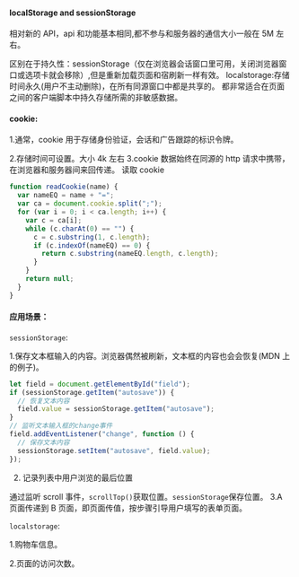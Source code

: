 #### localStorage and sessionStorage

相对新的 API，api 和功能基本相同,都不参与和服务器的通信大小一般在 5M 左右。

区别在于持久性：sessionStorage（仅在浏览器会话窗口里可用，关闭浏览器窗口或选项卡就会移除）,但是重新加载页面和宿刷新一样有效。
localstorage:存储时间永久(用户不主动删除)，在所有同源窗口中都是共享的。
都非常适合在页面之间的客户端脚本中持久存储所需的非敏感数据。

#### cookie:

1.通常，cookie 用于存储身份验证，会话和广告跟踪的标识令牌。

2.存储时间可设置。大小 4k 左右
3.cookie 数据始终在同源的 http 请求中携带，在浏览器和服务器间来回传递。
读取 cookie

```js
function readCookie(name) {
  var nameEQ = name + "=";
  var ca = document.cookie.split(";");
  for (var i = 0; i < ca.length; i++) {
    var c = ca[i];
    while (c.charAt(0) == "") {
      c = c.substring(1, c.length);
      if (c.indexOf(nameEQ) == 0) {
        return c.substring(nameEQ.length, c.length);
      }
    }
    return null;
  }
}
```

#### 应用场景：

`sessionStorage`:

1.保存文本框输入的内容。浏览器偶然被刷新，文本框的内容也会会恢复(MDN 上的例子)。

```js
let field = document.getElementById("field");
if (sessionStorage.getItem("autosave")) {
  // 恢复文本内容
  field.value = sessionStorage.getItem("autosave");
}
// 监听文本输入框的change事件
field.addEventListener("change", function () {
  // 保存文本内容
  sessionStorage.setItem("autosave", field.value);
});
```

2. 记录列表中用户浏览的最后位置

通过监听 scroll 事件，`scrollTop()`获取位置。`sessionStorage`保存位置。
3.A 页面传递到 B 页面，即页面传值，按步骤引导用户填写的表单页面。

`localstorage`:

1.购物车信息。

2.页面的访问次数。

